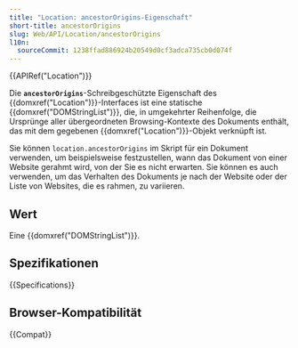 ```yaml
---
title: "Location: ancestorOrigins-Eigenschaft"
short-title: ancestorOrigins
slug: Web/API/Location/ancestorOrigins
l10n:
  sourceCommit: 1238ffad886924b20549d0cf3adca735cb0d074f
---
```


{{APIRef("Location")}}

Die **`ancestorOrigins`**-Schreibgeschützte Eigenschaft des {{domxref("Location")}}-Interfaces ist eine statische {{domxref("DOMStringList")}}, die, in umgekehrter Reihenfolge, die Ursprünge aller übergeordneten Browsing-Kontexte des Dokuments enthält, das mit dem gegebenen {{domxref("Location")}}-Objekt verknüpft ist.

Sie können `location.ancestorOrigins` im Skript für ein Dokument verwenden, um beispielsweise festzustellen, wann das Dokument von einer Website gerahmt wird, von der Sie es nicht erwarten. Sie können es auch verwenden, um das Verhalten des Dokuments je nach der Website oder der Liste von Websites, die es rahmen, zu variieren.

## Wert

Eine {{domxref("DOMStringList")}}.

## Spezifikationen

{{Specifications}}

## Browser-Kompatibilität

{{Compat}}
